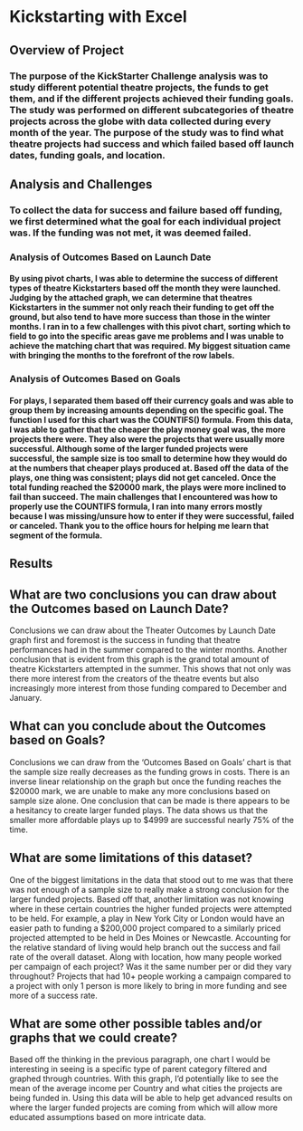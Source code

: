 # Kickstarting with Excel

## Overview of Project

### The purpose of the KickStarter Challenge analysis was to study different potential theatre projects, the funds to get them, and if the different projects achieved their funding goals.  The study was performed on different subcategories of theatre projects across the globe with data collected during every month of the year.  The purpose of the study was to find what theatre projects had success and which failed based off launch dates, funding goals, and location.  

## Analysis and Challenges
###  To collect the data for success and failure based off funding, we first determined what the goal for each individual project was.  If the funding was not met, it was deemed failed.  
### Analysis of Outcomes Based on Launch Date 
#### By using pivot charts, I was able to determine the success of different types of theatre Kickstarters based off the month they were launched.  Judging by the attached graph, we can determine that theatres Kickstarters in the summer not only reach their funding to get off the ground, but also tend to have more success than those in the winter months.  I ran in to a few challenges with this pivot chart, sorting which to field to go into the specific areas gave me problems and I was unable to achieve the matching chart that was required.  My biggest situation came with bringing the months to the forefront of the row labels.  
### Analysis of Outcomes Based on Goals
#### For plays, I separated them based off their currency goals and was able to group them by increasing amounts depending on the specific goal.  The function I used for this chart was the COUNTIFS() formula.  From this data, I was able to gather that the cheaper the play money goal was, the more projects there were.  They also were the projects that were usually more successful.  Although some of the larger funded projects were successful, the sample size is too small to determine how they would do at the numbers that cheaper plays produced at.  Based off the data of the plays, one thing was consistent; plays did not get canceled.  Once the total funding reached the $20000 mark, the plays were more inclined to fail than succeed. The main challenges that I encountered was how to properly use the COUNTIFS formula, I ran into many errors mostly because I was missing/unsure how to enter if they were successful, failed or canceled.  Thank you to the office hours for helping me learn that segment of the formula.  


## Results

## What are two conclusions you can draw about the Outcomes based on Launch Date?
Conclusions we can draw about the Theater Outcomes by Launch Date graph first and foremost is the success in funding that theatre performances had in the summer compared to the winter months. Another conclusion that is evident from this graph is the grand total amount of theatre Kickstarters attempted in the summer.  This shows that not only was there more interest from the creators of the theatre events but also increasingly more interest from those funding compared to December and January. 

## What can you conclude about the Outcomes based on Goals?

Conclusions we can draw from the ‘Outcomes Based on Goals’ chart is that the sample size really decreases as the funding grows in costs.  There is an inverse linear relationship on the graph but once the funding reaches the $20000 mark, we are unable to make any more conclusions based on sample size alone.  One conclusion that can be made is there appears to be a hesitancy to create larger funded plays.  The data shows us that the smaller more affordable plays up to $4999 are successful nearly 75% of the time.
## What are some limitations of this dataset?

One of the biggest limitations in the data that stood out to me was that there was not enough of a sample size to really make a strong conclusion for the larger funded projects.  Based off that, another limitation was not knowing where in these certain countries the higher funded projects were attempted to be held.  For example, a play in New York City or London would have an easier path to funding a $200,000 project compared to a similarly priced projected attempted to be held in Des Moines or Newcastle.  Accounting for the relative standard of living would help branch out the success and fail rate of the overall dataset.  Along with location, how many people worked per campaign of each project? Was it the same number per or did they vary throughout?  Projects that had 10+ people working a campaign compared to a project with only 1 person is more likely to bring in more funding and see more of a success rate.  

## What are some other possible tables and/or graphs that we could create?

Based off the thinking in the previous paragraph, one chart I would be interesting in seeing is a specific type of parent category filtered and graphed through countries.  With this graph, I’d potentially like to see the mean of the average income per Country and what cities the projects are being funded in.  Using this data will be able to help get advanced results on where the larger funded projects are coming from which will allow more educated assumptions based on more intricate data. 

